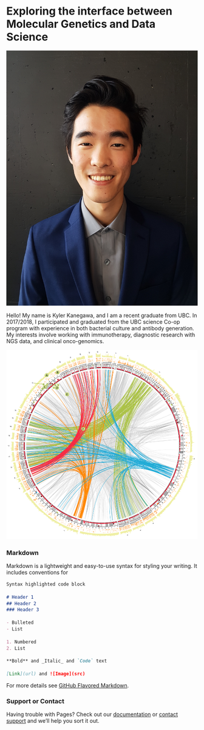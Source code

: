 # Exploring the interface between Molecular Genetics and Data Science

![image](https://github.com/kylerkanegawa/kylerkanegawa.github.io/blob/master/linkedintest.jpg?raw=true)

Hello! My name is Kyler Kanegawa, and I am a recent graduate from UBC. In 2017/2018, I participated and graduated from the UBC science Co-op program with experience in both bacterial culture and antibody generation. My interests involve working with immunotherapy, diagnostic research with NGS data, and clinical onco-genomics. 

![image](https://github.com/kylerkanegawa/kylerkanegawa.github.io/blob/master/circos-conde-nast.png?raw=true)
### Markdown

Markdown is a lightweight and easy-to-use syntax for styling your writing. It includes conventions for

```markdown
Syntax highlighted code block

# Header 1
## Header 2
### Header 3

- Bulleted
- List

1. Numbered
2. List

**Bold** and _Italic_ and `Code` text

[Link](url) and ![Image](src)
```

For more details see [GitHub Flavored Markdown](https://guides.github.com/features/mastering-markdown/).

### Support or Contact

Having trouble with Pages? Check out our [documentation](https://help.github.com/categories/github-pages-basics/) or [contact support](https://github.com/contact) and we’ll help you sort it out.

